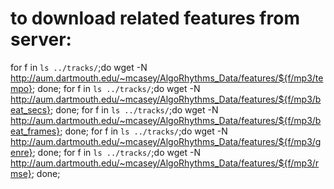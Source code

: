  # to download related features from server:
 for f in `ls ../tracks/`;do wget -N http://aum.dartmouth.edu/~mcasey/AlgoRhythms_Data/features/${f/mp3/tempo}; done;
 for f in `ls ../tracks/`;do wget -N http://aum.dartmouth.edu/~mcasey/AlgoRhythms_Data/features/${f/mp3/beat_secs}; done;
 for f in `ls ../tracks/`;do wget -N http://aum.dartmouth.edu/~mcasey/AlgoRhythms_Data/features/${f/mp3/beat_frames}; done;
 for f in `ls ../tracks/`;do wget -N http://aum.dartmouth.edu/~mcasey/AlgoRhythms_Data/features/${f/mp3/genre}; done;
 for f in `ls ../tracks/`;do wget -N http://aum.dartmouth.edu/~mcasey/AlgoRhythms_Data/features/${f/mp3/rmse}; done;